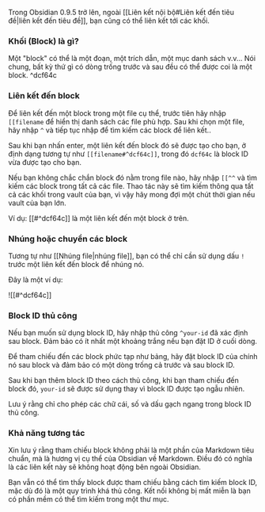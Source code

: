 Trong Obsidian 0.9.5 trở lên, ngoài [[Liên kết nội bộ#Liên kết đến tiêu đề|liên kết đến tiêu đề]], bạn cũng có thể liên kết tới các khối.

### Khối (Block) là gì?

Một "block" có thể là một đoạn, một trích dẫn, một mục danh sách v.v... Nói chung, bất kỳ thứ gì có dòng trống trước và sau đều có thể được coi là một block. ^dcf64c

### Liên kết đến block

Để liên kết đến một block trong một file cụ thể, trước tiên hãy nhập `[[filename` để hiển thị danh sách các file phù hợp. Sau khi chọn một file, hãy nhập `^` và tiếp tục nhập để tìm kiếm các block để liên kết..

Sau khi bạn nhấn enter, một liên kết đến block đó sẽ được tạo cho bạn, ở định dạng tương tự như `[[filename#^dcf64c]]`, trong đó `dcf64c` là block ID vừa được tạo cho bạn.

Nếu bạn không chắc chắn block đó nằm trong file nào, hãy nhập `[[^^` và tìm kiếm các block trong tất cả các file. Thao tác này sẽ tìm kiếm thông qua tất cả các khối trong vault của bạn, vì vậy hãy mong đợi một chút thời gian nếu vault của bạn lớn.

Ví dụ: [[#^dcf64c]] là một liên kết đến một block ở trên.

### Nhúng hoặc chuyển các block

Tương tự như [[Nhúng file|nhúng file]], bạn có thể chỉ cần sử dụng dấu `!` trước một liên kết đến block để nhúng nó.

Đây là một ví dụ:

![[#^dcf64c]]

### Block ID thủ công

Nếu bạn muốn sử dụng block ID, hãy nhập thủ công `^your-id` đã xác định sau block. Đảm bảo có ít nhất một khoảng trắng nếu bạn đặt ID ở cuối dòng.

Để tham chiếu đến các block phức tạp như bảng, hãy đặt block ID của chính nó sau block và đảm bảo có một dòng trống cả trước và sau block ID.

Sau khi bạn thêm block ID theo cách thủ công, khi bạn tham chiếu đến block đó, `your-id` sẽ được sử dụng thay vì block ID được tạo ngẫu nhiên.

Lưu ý rằng chỉ cho phép các chữ cái, số và dấu gạch ngang trong block ID thủ công.

### Khả năng tương tác

Xin lưu ý rằng tham chiếu block không phải là một phần của Markdown tiêu chuẩn, mà là hương vị cụ thể của Obsidian về Markdown. Điều đó có nghĩa là các liên kết này sẽ không hoạt động bên ngoài Obsidian.

Bạn vẫn có thể tìm thấy block được tham chiếu bằng cách tìm kiếm block ID, mặc dù đó là một quy trình khá thủ công. Kết nối không bị mất miễn là bạn có phần mềm có thể tìm kiếm trong một thư mục.
